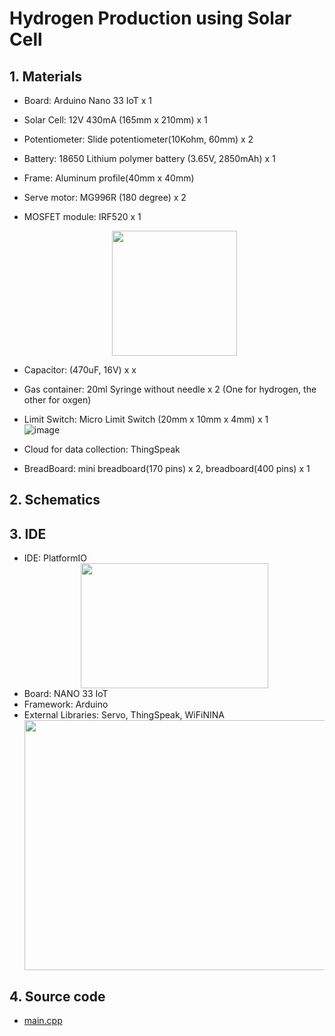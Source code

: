 # Hydrogen Production using Solar Cell 


## 1. Materials
 - Board: Arduino Nano 33 IoT x 1 
 - Solar Cell: 12V 430mA (165mm x 210mm) x 1
 -  Potentiometer: Slide potentiometer(10Kohm, 60mm) x 2
 -  Battery: 18650 Lithium polymer battery (3.65V, 2850mAh) x 1
 -  Frame: Aluminum profile(40mm x 40mm) 
 -  Serve motor: MG996R (180 degree) x 2
 -  MOSFET module: IRF520 x 1
    <br><center><img src="https://user-images.githubusercontent.com/24539773/196126013-d468d98e-1329-424f-954f-2957cacb88dc.png" width="200" height="200"></center>
 -  Capacitor: (470uF, 16V) x x
 -  Gas container: 20ml Syringe without needle x 2 (One for hydrogen, the other for oxgen)
 -  Limit Switch: Micro Limit Switch (20mm x 10mm x 4mm) x 1
    <br>![image](https://user-images.githubusercontent.com/24539773/196125048-a510d89f-af0a-44c9-9fc9-8f59de2e4870.png)

 -  Cloud for data collection: ThingSpeak
 -  BreadBoard: mini breadboard(170 pins) x 2, breadboard(400 pins) x 1 

## 2. Schematics

## 3. IDE
- IDE: PlatformIO
  <br><center><img src="https://user-images.githubusercontent.com/24539773/196131306-1eaf5d87-9d2f-4f19-916e-f541fe38f737.png" width="300" height="200"></center>
- Board: NANO 33 IoT
- Framework: Arduino
- External Libraries: Servo, ThingSpeak, WiFiNINA
  <br><center><img src="https://user-images.githubusercontent.com/24539773/196130832-361869a0-7b5f-4159-92f5-91269914a8f6.png" width="800" height="400"></center>

## 4. Source code
- [main.cpp](https://github.com/iispace/IoT/blob/main/Hydrogen_Prod/main.cpp)
